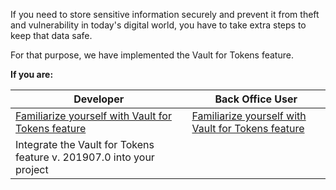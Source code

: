 If you need to store sensitive information securely and prevent it from theft and vulnerability in today's digital world, you have to take extra steps to keep that data safe.

For that purpose, we have implemented the Vault for Tokens feature.

**If you are:**

| Developer | Back Office User |
| --- | --- |
| [Familiarize yourself with Vault for Tokens feature](https://documentation.spryker.com/v3/docs/vault-for-tokens-feature-overview-201907)  | [Familiarize yourself with Vault for Tokens feature](https://documentation.spryker.com/v3/docs/vault-for-tokens-feature-overview-201907)  |
|Integrate the Vault for Tokens feature v. 201907.0 into your project <!-- once published, add a link -->  |  |
